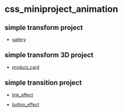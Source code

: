 # css_miniproject_animation

## simple transform project

- [gallery](https://github.com/dark-noob830/css_miniproject_animation/tree/main/image_gallery)


## simple transform 3D project

- [product_card](https://github.com/dark-noob830/css_miniproject_animation/tree/main/product_card)

## simple transition project

- [link_effect](https://github.com/dark-noob830/css_miniproject_animation/tree/main/link_effect)

- [button_effect](https://github.com/dark-noob830/css_miniproject_animation/tree/main/button_effect)